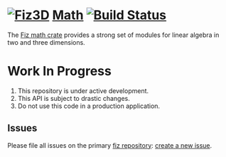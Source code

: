 # [![Fiz3D](http://fiz3d.org/static/media/logo_nopad_101x48.png)](https://fiz3d.org) [Math](https://fiz3d.org/crate/math) [![Build Status](https://travis-ci.org/fiz3d/math.svg?branch=master)](https://travis-ci.org/fiz3d/math)

The [Fiz math crate](https://fiz3d.org/crate/math) provides a strong set of modules for linear algebra in two and three dimensions.

# Work In Progress

1. This repository is under active development.
2. This API is subject to drastic changes.
3. Do not use this code in a production application.

## Issues

Please file all issues on the primary [fiz repository](https://github.com/fiz3d/fiz): [create a new issue](https://github.com/fiz3d/fiz/issues/new).


